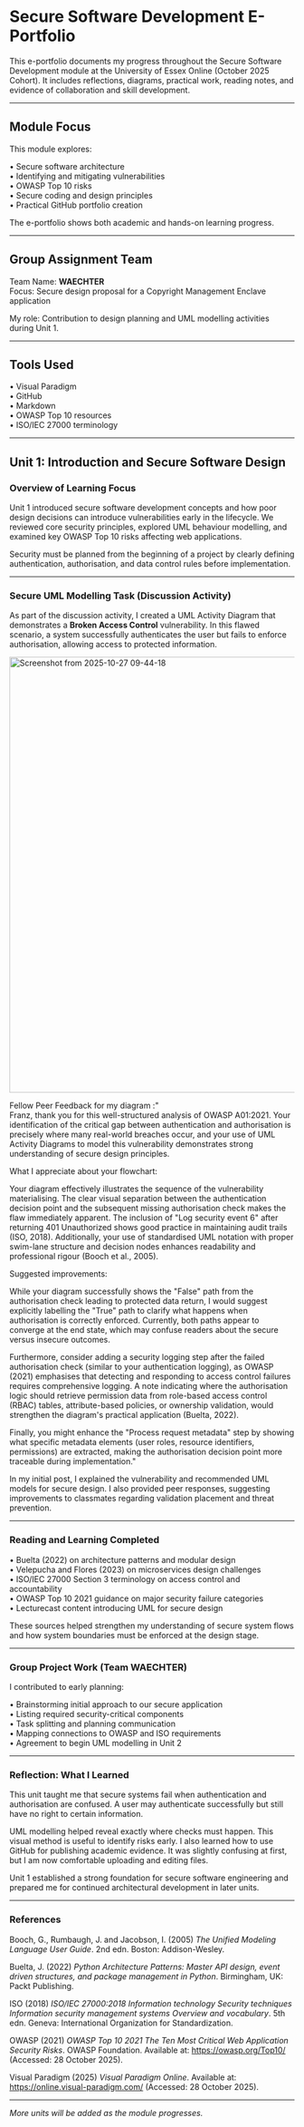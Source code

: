 # Secure Software Development E-Portfolio

This e-portfolio documents my progress throughout the Secure Software Development module at the University of Essex Online (October 2025 Cohort). It includes reflections, diagrams, practical work, reading notes, and evidence of collaboration and skill development.

---

## Module Focus

This module explores:

• Secure software architecture  
• Identifying and mitigating vulnerabilities  
• OWASP Top 10 risks  
• Secure coding and design principles  
• Practical GitHub portfolio creation

The e-portfolio shows both academic and hands-on learning progress.

---

## Group Assignment Team

Team Name: **WAECHTER**  
Focus: Secure design proposal for a Copyright Management Enclave application  

My role: Contribution to design planning and UML modelling activities during Unit 1.

---

## Tools Used

• Visual Paradigm  
• GitHub  
• Markdown  
• OWASP Top 10 resources  
• ISO/IEC 27000 terminology

---

## Unit 1: Introduction and Secure Software Design

### Overview of Learning Focus

Unit 1 introduced secure software development concepts and how poor design decisions can introduce vulnerabilities early in the lifecycle. We reviewed core security principles, explored UML behaviour modelling, and examined key OWASP Top 10 risks affecting web applications.

Security must be planned from the beginning of a project by clearly defining authentication, authorisation, and data control rules before implementation.

---

### Secure UML Modelling Task (Discussion Activity)

As part of the discussion activity, I created a UML Activity Diagram that demonstrates a **Broken Access Control** vulnerability. In this flawed scenario, a system successfully authenticates the user but fails to enforce authorisation, allowing access to protected information.


<img width="672" height="769" alt="Screenshot from 2025-10-27 09-44-18" src="https://github.com/user-attachments/assets/e21db391-a6a1-4c88-bc2d-bdd74be8e110" />

Fellow Peer Feedback for my diagram :" 	
Franz, thank you for this well-structured analysis of OWASP A01:2021. Your identification of the critical gap between authentication and authorisation is precisely where many real-world breaches occur, and your use of UML Activity Diagrams to model this vulnerability demonstrates strong understanding of secure design principles.

What I appreciate about your flowchart:

Your diagram effectively illustrates the sequence of the vulnerability materialising. The clear visual separation between the authentication decision point and the subsequent missing authorisation check makes the flaw immediately apparent. The inclusion of "Log security event 6" after returning 401 Unauthorized shows good practice in maintaining audit trails (ISO, 2018). Additionally, your use of standardised UML notation with proper swim-lane structure and decision nodes enhances readability and professional rigour (Booch et al., 2005).

Suggested improvements:

While your diagram successfully shows the "False" path from the authorisation check leading to protected data return, I would suggest explicitly labelling the "True" path to clarify what happens when authorisation is correctly enforced. Currently, both paths appear to converge at the end state, which may confuse readers about the secure versus insecure outcomes.

Furthermore, consider adding a security logging step after the failed authorisation check (similar to your authentication logging), as OWASP (2021) emphasises that detecting and responding to access control failures requires comprehensive logging. A note indicating where the authorisation logic should retrieve permission data from role-based access control (RBAC) tables, attribute-based policies, or ownership validation, would strengthen the diagram's practical application (Buelta, 2022).

Finally, you might enhance the "Process request metadata" step by showing what specific metadata elements (user roles, resource identifiers, permissions) are extracted, making the authorisation decision point more traceable during implementation."


In my initial post, I explained the vulnerability and recommended UML models for secure design. I also provided peer responses, suggesting improvements to classmates regarding validation placement and threat prevention.

---

### Reading and Learning Completed

• Buelta (2022) on architecture patterns and modular design  
• Velepucha and Flores (2023) on microservices design challenges  
• ISO/IEC 27000 Section 3 terminology on access control and accountability  
• OWASP Top 10 2021 guidance on major security failure categories  
• Lecturecast content introducing UML for secure design

These sources helped strengthen my understanding of secure system flows and how system boundaries must be enforced at the design stage.

---

### Group Project Work (Team WAECHTER)

I contributed to early planning:

• Brainstorming initial approach to our secure application  
• Listing required security-critical components  
• Task splitting and planning communication  
• Mapping connections to OWASP and ISO requirements  
• Agreement to begin UML modelling in Unit 2

---

### Reflection: What I Learned

This unit taught me that secure systems fail when authentication and authorisation are confused. A user may authenticate successfully but still have no right to certain information.

UML modelling helped reveal exactly where checks must happen. This visual method is useful to identify risks early. I also learned how to use GitHub for publishing academic evidence. It was slightly confusing at first, but I am now comfortable uploading and editing files.

Unit 1 established a strong foundation for secure software engineering and prepared me for continued architectural development in later units.

---

### References

Booch, G., Rumbaugh, J. and Jacobson, I. (2005) *The Unified Modeling Language User Guide*. 2nd edn. Boston: Addison-Wesley.

Buelta, J. (2022) *Python Architecture Patterns: Master API design, event driven structures, and package management in Python*. Birmingham, UK: Packt Publishing.

ISO (2018) *ISO/IEC 27000:2018 Information technology Security techniques Information security management systems Overview and vocabulary*. 5th edn. Geneva: International Organization for Standardization.

OWASP (2021) *OWASP Top 10 2021 The Ten Most Critical Web Application Security Risks*. OWASP Foundation. Available at: https://owasp.org/Top10/ (Accessed: 28 October 2025).

Visual Paradigm (2025) *Visual Paradigm Online*. Available at: https://online.visual-paradigm.com/ (Accessed: 28 October 2025).

---

*More units will be added as the module progresses.*
